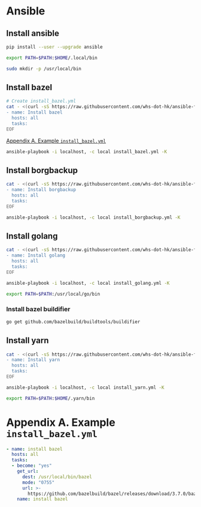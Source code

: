 # Ansible
## Install ansible
```sh
pip install --user --upgrade ansible
```

```sh
export PATH=$PATH:$HOME/.local/bin
```

```sh
sudo mkdir -p /usr/local/bin
```

## Install bazel
```sh
# Create install_bazel.yml
cat - <(curl -sS https://raw.githubusercontent.com/whs-dot-hk/ansible-fedora-32/master/roles/bazel/tasks/main.yml | sed 's|^|  |') <<EOF > install_bazel.yml
- name: Install bazel
  hosts: all
  tasks:
EOF
```

[Appendix A. Example `install_bazel.yml`](#user-content-appendix-a-example-install_bazelyml)

```sh
ansible-playbook -i localhost, -c local install_bazel.yml -K
```

## Install borgbackup
```sh
cat - <(curl -sS https://raw.githubusercontent.com/whs-dot-hk/ansible-fedora-32/master/roles/borgbackup/tasks/main.yml | sed 's|^|  |') <<EOF > install_borgbackup.yml
- name: Install borgbackup
  hosts: all
  tasks:
EOF
```

```sh
ansible-playbook -i localhost, -c local install_borgbackup.yml -K
```

## Install golang
```sh
cat - <(curl -sS https://raw.githubusercontent.com/whs-dot-hk/ansible-fedora-32/master/roles/golang/tasks/main.yml | sed 's|^|  |') <<EOF > install_golang.yml
- name: Install golang
  hosts: all
  tasks:
EOF
```

```sh
ansible-playbook -i localhost, -c local install_golang.yml -K
```

```sh
export PATH=$PATH:/usr/local/go/bin
```

### Install bazel buildifier
```sh
go get github.com/bazelbuild/buildtools/buildifier
```

## Install yarn
```sh
cat - <(curl -sS https://raw.githubusercontent.com/whs-dot-hk/ansible-fedora-32/master/roles/yarn/tasks/main.yml | sed 's|^|  |') <<EOF > install_yarn.yml
- name: Install yarn
  hosts: all
  tasks:
EOF
```

```sh
ansible-playbook -i localhost, -c local install_yarn.yml -K
```

```sh
export PATH=$PATH:$HOME/.yarn/bin
```

# Appendix A. Example `install_bazel.yml`
```yaml
- name: install bazel
  hosts: all
  tasks:
  - become: "yes"
    get_url:
      dest: /usr/local/bin/bazel
      mode: "0755"
      url: >-
        https://github.com/bazelbuild/bazel/releases/download/3.7.0/bazel-3.7.0-linux-x86_64
    name: install bazel
```
